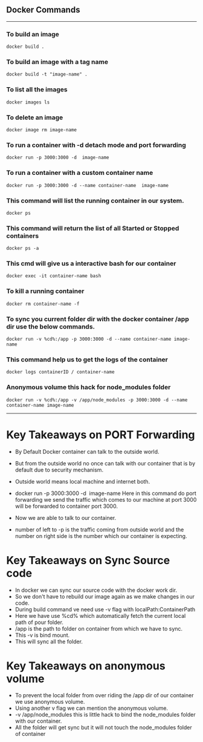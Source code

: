 ## Docker Commands

---

### To build an image

```
docker build .
```

### To build an image with a tag name

```
docker build -t "image-name" .
```

### To list all the images

```
docker images ls
```

### To delete an image

```
docker image rm image-name
```

### To run a container with -d detach mode and port forwarding

```
docker run -p 3000:3000 -d  image-name
```

### To run a container with a custom container name

```
docker run -p 3000:3000 -d --name container-name  image-name
```

### This command will list the running container in our system.

```
docker ps
```

### This command will return the list of all Started or Stopped containers

```
docker ps -a
```

### This cmd will give us a interactive bash for our container

```
docker exec -it container-name bash
```

### To kill a running container

```
docker rm container-name -f
```

### To sync you current folder dir with the docker container /app dir use the below commands.

```
docker run -v %cd%:/app -p 3000:3000 -d --name container-name image-name
```

### This command help us to get the logs of the container

```
docker logs containerID / container-name
```

### Anonymous volume this hack for node_modules folder

```
docker run -v %cd%:/app -v /app/node_modules -p 3000:3000 -d --name container-name image-name
```

---

# Key Takeaways on PORT Forwarding

- By Default Docker container can talk to the outside world.
- But from the outside world no once can talk with our container that is by default due to security mechanism.
- Outside world means local machine and internet both.

- docker run -p 3000:3000 -d  image-name Here in this command do port forwarding we send the traffic which comes to our machine at port 3000 will be forwarded to container port 3000.
- Now we are able to talk to our container.
- number of left to -p is the traffic coming from outside world and the number on right side is the number which our container is expecting.

# Key Takeaways on Sync Source code

- In docker we can sync our source code with the docker work dir.
- So we don't have to rebuild our image again as we make changes in our code.
- During build command ve need use -v flag with localPath:ContainerPath
- Here we have use %cd% which automatically fetch the current local path of pour folder.
- /app is the path to folder on container from which we have to sync.
- This -v is bind mount.
- This will sync all the folder.

# Key Takeaways on anonymous volume

- To prevent the local folder from over riding the /app dir of our container we use anonymous volume.
- Using another v flag we can mention the anonymous volume.
- -v /app/node_modules this is little hack to bind the node_modules folder with our container.
- All the folder will get sync but it will not touch the node_modules folder of container
